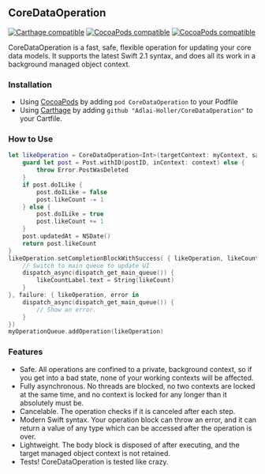 ## CoreDataOperation
[![Carthage compatible](https://img.shields.io/badge/Carthage-compatible-4BC51D.svg?style=flat)](https://github.com/Carthage/Carthage)  [![CocoaPods compatible](https://img.shields.io/cocoapods/v/CoreDataOperation.svg)](https://cocoapods.org) [![CocoaPods compatible](https://img.shields.io/cocoapods/p/CoreDataOperation.svg)](https://cocoapods.org)

CoreDataOperation is a fast, safe, flexible operation for updating your core data models. It supports the latest Swift 2.1 syntax, and does all its work in a background managed object context.

### Installation

- Using [CocoaPods](https://cocoapods.org) by adding `pod CoreDataOperation` to your Podfile
- Using [Carthage](https://github.com/Carthage/Carthage) by adding `github "Adlai-Holler/CoreDataOperation"` to your Cartfile.

### How to Use

```swift
let likeOperation = CoreDataOperation<Int>(targetContext: myContext, saveDepth: .ToPersistentStore) { context in
    guard let post = Post.withID(postID, inContext: context) else {
        throw Error.PostWasDeleted
    }
    if post.doILike {
        post.doILike = false
        post.likeCount -= 1
    } else {
        post.doILike = true
        post.likeCount += 1
    }
    post.updatedAt = NSDate()
    return post.likeCount
}
likeOperation.setCompletionBlockWithSuccess( { likeOperation, likeCount in
    // Switch to main queue to update UI
    dispatch_async(dispatch_get_main_queue()) {
        likeCountLabel.text = String(likeCount)
    }
}, failure: { likeOperation, error in
    dispatch_async(dispatch_get_main_queue()) {
        // Show an error.
    }
})
myOperationQueue.addOperation(likeOperation)
```

### Features

- Safe. All operations are confined to a private, background context, so if you get into a bad state, none of your working contexts will be affected.
- Fully asynchronous. No threads are blocked, no two contexts are locked at the same time, and no context is locked for any longer than it absolutely must be.
- Cancelable. The operation checks if it is canceled after each step.
- Modern Swift syntax. Your operation block can throw an error, and it can return a value of any type which can be accessed after the operation is over.
- Lightweight. The body block is disposed of after executing, and the target managed object context is not retained.
- Tests! CoreDataOperation is tested like crazy. 

